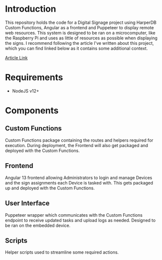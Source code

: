 # Introduction
This repository holds the code for a Digital Signage project using HarperDB Custom Functions, Angular as a frontend and Puppeteer to display remote web resources. This system is designed to be ran on a microcomputer, like the Raspberry Pi and uses as little of resources as possible when displaying the signs. I recommend following the article I've written about this project, which you can find linked below as it contains some additional context.

[Article Link](https://www.example.com)

# Requirements
* NodeJS v12+

# Components
## Custom Functions
Custom Functions package containing the routes and helpers required for execution. During deployment, the Frontend will also get packaged and deployed with the Custom Functions.

## Frontend
Angular 13 frontend allowing Administrators to login and manage Devices and the sign assignments each Device is tasked with. This gets packaged up and deployed with the Custom Functions.

## User Interface
Puppeteer wrapper which communicates with the Custom Functions endpoint to receive updated tasks and upload logs as needed. Designed to be ran on the embedded device.

## Scripts
Helper scripts used to streamline some required actions.
